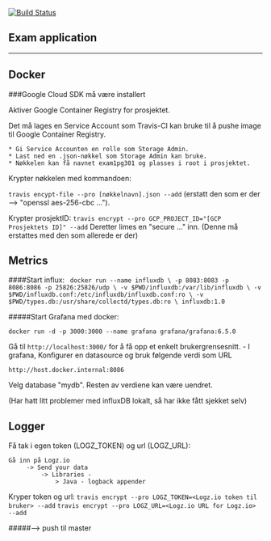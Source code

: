 [![Build Status](https://travis-ci.com/simonkarlsen/Pg301-exam-application.svg?branch=master)](https://travis-ci.com/simonkarlsen/Pg301-exam-application)


Exam application
--
____
Docker
--
###Google Cloud SDK må være installert


Aktiver Google Container Registry for prosjektet.

Det må lages en Service Account som Travis-CI kan bruke til å pushe image til Google Container Registry.

    * Gi Service Accounten en rolle som Storage Admin.
    * Last ned en .json-nøkkel som Storage Admin kan bruke.
    * Nøkkelen kan få navnet exam1pg301 og plasses i root i prosjektet.
    
Krypter nøkkelen med kommandoen:

`travis encypt-file --pro [nøkkelnavn].json --add`
(erstatt den som er der --> "openssl aes-256-cbc ...").

Krypter prosjektID:
`travis encrypt --pro GCP_PROJECT_ID="[GCP Prosjektets ID]" --add`
Deretter limes en "secure ..." inn. (Denne må erstattes med den som allerede er der)


Metrics
--
####Start influx:
` docker run --name influxdb \
    -p 8083:8083 -p 8086:8086 -p 25826:25826/udp \
    -v $PWD/influxdb:/var/lib/influxdb \
    -v $PWD/influxdb.conf:/etc/influxdb/influxdb.conf:ro \
    -v $PWD/types.db:/usr/share/collectd/types.db:ro \
    influxdb:1.0`
    
 #####Start Grafana med docker:
 
 `docker run -d -p 3000:3000 --name grafana grafana/grafana:6.5.0`
 
Gå til 
`http://localhost:3000/`
for å få opp et enkelt brukergrensesnitt. - I grafana, Konfigurer en datasource og bruk følgende verdi som URL
 
 `http://host.docker.internal:8086`
 
 Velg database "mydb". Resten av verdiene kan være uendret.
 
 
 (Har hatt litt problemer med influxDB lokalt, så har ikke fått sjekket selv)
 
 Logger
 --
 
Få tak i egen token (LOGZ_TOKEN) og url (LOGZ_URL):

    Gå inn på Logz.io 
         -> Send your data 
             -> Libraries -
                 > Java - logback appender
 
 Kryper token og url:
 `travis encrypt --pro LOGZ_TOKEN=<Logz.io token til bruker> --add`
 `travis encrypt --pro LOGZ_URL=<Logz.io URL for Logz.io> --add`
 

 #####--> push til master 
 
        
#